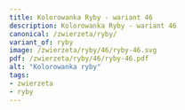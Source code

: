 ```yaml
---
title: Kolorowanka Ryby - wariant 46
description: Kolorowanka Ryby - wariant 46
canonical: /zwierzeta/ryby/
variant_of: ryby
image: /zwierzeta/ryby/46/ryby-46.svg
pdf: /zwierzeta/ryby/46/ryby-46.pdf
alt: "Kolorowanka ryby"
tags:
- zwierzeta
- ryby
---
```

